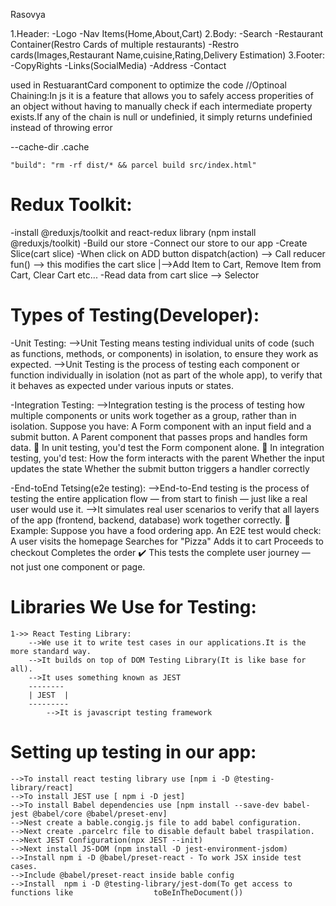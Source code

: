 Rasovya

1.Header:
    -Logo
    -Nav Items(Home,About,Cart)
2.Body:
    -Search
    -Restaurant Container(Restro Cards of multiple restaurants)
    -Restro cards(Images,Restaurant Name,cuisine,Rating,Delivery Estimation)
3.Footer:
    -CopyRights
    -Links(SocialMedia)
    -Address
    -Contact

used in RestuarantCard component to optimize the code
//Optinoal Chaining:In js it is a feature that allows you to safely access properities of an object without having to manually check if each intermediate property exists.If any of the chain is null or undefinied, it simply returns undefinied instead of throwing error

 --cache-dir .cache

 
    "build": "rm -rf dist/* && parcel build src/index.html"


# Redux Toolkit:
-install @reduxjs/toolkit and react-redux library (npm install @reduxjs/toolkit)
-Build our store
-Connect our store to our app
-Create Slice(cart slice)
-When click on ADD button dispatch(action) --> Call reducer fun() --> this modifies the cart slice
                                    |-->Add Item to Cart, Remove Item from Cart, Clear Cart etc...
-Read data from cart slice --> Selector

# Types of Testing(Developer):
-Unit Testing:
    -->Unit Testing means testing individual units of code (such as functions, methods, or          components) in isolation, to ensure they work as expected.
    -->Unit Testing is the process of testing each component or function individually in isolation (not as part of the whole app), to verify that it behaves as expected under various inputs or states.

-Integration Testing:
    -->Integration testing is the process of testing how multiple components or units work together as a group, rather than in isolation.
    Suppose you have:
        A Form component with an input field and a submit button.
        A Parent component that passes props and handles form data.
        🔹 In unit testing, you'd test the Form component alone.
        🔹 In integration testing, you'd test:
        How the form interacts with the parent
        Whether the input updates the state
        Whether the submit button triggers a handler correctly

-End-toEnd Tetsing(e2e testing):
    -->End-to-End testing is the process of testing the entire application flow — from start to finish — just like a real user would use it.
    -->It simulates real user scenarios to verify that all layers of the app (frontend, backend, database) work together correctly.
    🧠 Example:
    Suppose you have a food ordering app. An E2E test would check:
        A user visits the homepage
        Searches for "Pizza"
        Adds it to cart
        Proceeds to checkout
        Completes the order
    ✔️ This tests the complete user journey — not just one component or page.

# Libraries We Use for Testing:
    1->> React Testing Library:
        -->We use it to write test cases in our applications.It is the more standard way.
        -->It builds on top of DOM Testing Library(It is like base for all).
        -->It uses something known as JEST
        --------
        | JEST  |
        ---------
            -->It is javascript testing framework

# Setting up testing in our app:
    -->To install react testing library use [npm i -D @testing-library/react]
    -->To install JEST use [ npm i -D jest]
    -->To install Babel dependencies use [npm install --save-dev babel-jest @babel/core @babel/preset-env]
    -->Nest create a bable.congig.js file to add babel configuration.
    -->Next create .parcelrc file to disable default babel traspilation.
    -->Next JEST Configuration(npx JEST --init)
    -->Next install JS-DOM (npm install -D jest-environment-jsdom)
    -->Install npm i -D @babel/preset-react - To work JSX inside test cases.
    -->Include @babel/preset-react inside bable config
    -->Install  npm i -D @testing-library/jest-dom(To get access to functions like                  toBeInTheDocument())
